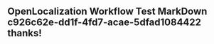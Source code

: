 <properties
ms.topic="hero-topic"
ms.test1="hero-topic"
ms.test2="test"/>

## OpenLocalization Workflow Test MarkDown c926c62e-dd1f-4fd7-acae-5dfad1084422 thanks!
